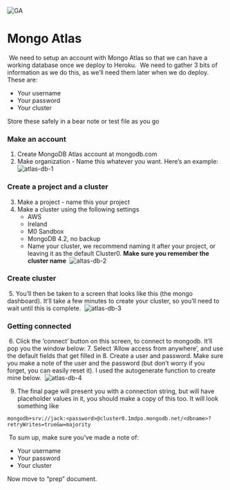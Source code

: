 ![GA](https://cloud.githubusercontent.com/assets/40461/8183776/469f976e-1432-11e5-8199-6ac91363302b.png)

# Mongo Atlas
​
We need to setup an account with Mongo Atlas so that we can have a working database once we deploy to Heroku.
​
We need to gather 3 bits of information as we do this, as we’ll need them later when we do deploy. These are:
​
* Your username
 * Your password
* Your cluster

Store these safely in a bear note or test file as you go
​
### Make an account

1. Create MongoDB Atlas account at mongodb.com
2. Make organization - Name this whatever you want. Here’s an example:
​
![atlas-db-1](https://media.git.generalassemb.ly/user/21993/files/1a126600-28e4-11eb-8c8c-cf0707de3bb8)
​
### Create a project and a cluster

3. Make a project - name this your project
4. Make a cluster using the following settings
	* AWS
	* Ireland
	* M0 Sandbox
	* MongoDB 4.2, no backup
	* Name your cluster, we
	recommend naming it after
	your project, or leaving it as the default Cluster0. __Make sure you remember the cluster name__
​
![altas-db-2](https://media.git.generalassemb.ly/user/21993/files/1e3e8380-28e4-11eb-9c23-8736c47a9d12)
​
### Create cluster
​
5. You’ll then be taken to a screen that looks like this (the mongo dashboard). It’ll take a few minutes to create your cluster, so you’ll need to wait until this is complete.
​
![atlas-db-3](https://media.git.generalassemb.ly/user/21993/files/1f6fb080-28e4-11eb-84f5-02914802ac74)
​
### Getting connected
​
6. Click the ‘connect’ button on this screen, to connect to mongodb. It’ll pop you the window below:
7. Select ‘Allow access from anywhere’, and use the default fields that get filled in
8. Create a user and password. Make sure you make a note of the user and the password (but don’t worry if you forget, you can easily reset it). I used the autogenerate function to create mine below.
​
![atlas-db-4](https://media.git.generalassemb.ly/user/21993/files/21d20a80-28e4-11eb-9e0d-2db9a362fcbb)

9.  The final page will present you with a connection string, but will have placeholder values in it, you should make a copy of this too. It will look something like

```
mongodb+srv://jack:<password>@cluster0.1mdpo.mongodb.net/<dbname>?retryWrites=true&w=majority
```
​
To sum up, make sure you’ve made a note of:

* Your username
* Your password
* Your cluster

Now move to “prep” document.
​
